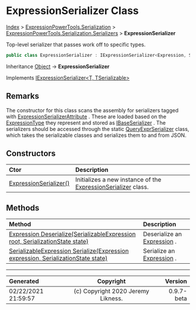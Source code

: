 ﻿# ExpressionSerializer Class

[Index](../index.md) > [ExpressionPowerTools.Serialization](ExpressionPowerTools.Serialization.a.md) > [ExpressionPowerTools.Serialization.Serializers](ExpressionPowerTools.Serialization.Serializers.n.md) > **ExpressionSerializer**

Top-level serializer that passes work off to specific types.

```csharp
public class ExpressionSerializer : IExpressionSerializer<Expression, SerializableExpression>
```

Inheritance [Object](https://docs.microsoft.com/dotnet/api/system.object) → **ExpressionSerializer**

Implements  [IExpressionSerializer&lt;T, TSerializable>](ExpressionPowerTools.Serialization.Signatures.IExpressionSerializer`2.i.md) 

## Remarks

The constructor for this class scans the assembly for serializers tagged with [ExpressionSerializerAttribute](ExpressionPowerTools.Serialization.ExpressionSerializerAttribute.cs.md) . These are loaded based on the [ExpressionType](https://docs.microsoft.com/dotnet/api/system.linq.expressions.expressiontype) they represent and stored as [IBaseSerializer](ExpressionPowerTools.Serialization.Signatures.IBaseSerializer.i.md) .
            The serializers should be accessed through the static [QueryExprSerializer](ExpressionPowerTools.Serialization.QueryExprSerializer.cs.md) class,
            which takes the serializable classes and serializes them to and from JSON.

## Constructors

| Ctor | Description |
| :-- | :-- |
| [ExpressionSerializer()](ExpressionPowerTools.Serialization.Serializers.ExpressionSerializer.ctor.md#expressionserializer) | Initializes a new instance of the [ExpressionSerializer](ExpressionPowerTools.Serialization.Serializers.ExpressionSerializer.cs.md) class. |
## Methods

| Method | Description |
| :-- | :-- |
| [Expression Deserialize(SerializableExpression root, SerializationState state)](ExpressionPowerTools.Serialization.Serializers.ExpressionSerializer.Deserialize.m.md) | Deserialize an [Expression](https://docs.microsoft.com/dotnet/api/system.linq.expressions.expression) . |
| [SerializableExpression Serialize(Expression expression, SerializationState state)](ExpressionPowerTools.Serialization.Serializers.ExpressionSerializer.Serialize.m.md) | Serialize an [Expression](https://docs.microsoft.com/dotnet/api/system.linq.expressions.expression) . |

---

| Generated | Copyright | Version |
| :-- | :-: | --: |
| 02/22/2021 21:59:57 | (c) Copyright 2020 Jeremy Likness. | 0.9.7-beta |
